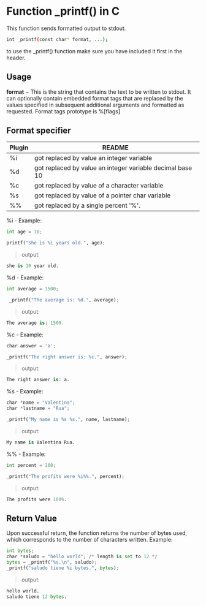 # Function _printf() in C
This function sends formatted output to stdout.
```bash
int _printf(const char* format, ...);
```
to use the _printf() function make sure you have included it first in the header.
## Usage

**format** − This is the string that contains the text to be written to stdout. It can optionally contain embedded format tags that are replaced by the values specified in subsequent additional arguments and formatted as requested. Format tags prototype is %[flags]

## Format specifier
| Plugin | README |
| ------ | ------ |
|%i| got replaced by value an integer variable |
|%d|got replaced by value an integer variable decimal base 10 |
|%c| got replaced by value of a character variable |
|%s|  got replaced by value of a pointer char variable|
|%%|  got replaced by a single percent '%'. |


 %i - Example:
```python
int age = 10; 

printf("She is %i years old.", age);
```

>output:
```python
she is 10 year old.
```
 %d - Example:
```python
int average = 1500;

 _printf("The average is: %d.", average);
```
>output:
```python
The average is: 1500.
```

   %c - Example:
```python
char answer = 'a'; 

_printf("The right answer is: %c.", answer);
```
>output:
```python
The right answer is: a.
```

   %s - Example:
```python
char *name = "Valentina";
char *lastname = "Rua";

_printf("My name is %s %s.", name, lastname);
```
>output:
```python
My name is Valentina Rua.
```

   %% - Example:
```python
int percent = 100;

_printf("The profits were %i%%.", percent);
```
>output:
```python
The profits were 100%.
```

## Return Value
Upon successful return, the function returns the number of bytes used, which corresponds to the number of characters written.
Example:
```python
int bytes;
char *saludo = "hello world"; /* length is set to 12 */
bytes = _printf("%s.\n", saludo);
_printf("saludo tiene %i bytes.", bytes);
```
>output:
```python
hello world.
saludo tiene 12 bytes.
```
